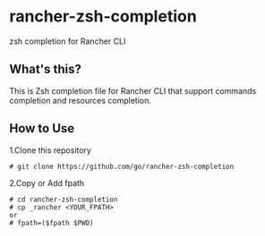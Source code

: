 # rancher-zsh-completion
zsh completion for Rancher CLI

## What's this?
This is Zsh completion file for Rancher CLI that support commands completion and resources completion.

## How to Use
1.Clone this repository
```
# git clone https://github.com/go/rancher-zsh-completion
```

2.Copy or Add fpath
```
# cd rancher-zsh-completion
# cp _rancher <YOUR_FPATH>
or
# fpath=($fpath $PWD)
```
